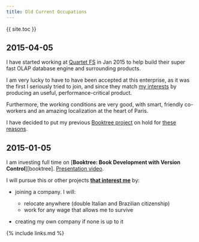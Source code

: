 ```yaml
---
title: Old Current Occupations
---
```


{{ site.toc }}

## 2015-04-05

I have started working at [Quartet FS](https://quartetfs.com) in Jan 2015 to help build their super fast OLAP database engine and surrounding products.

I am very lucky to have to have been accepted at this enterprise, as it was the first I seriously tried to join, and since they match [my interests](interests) by producing an useful, performance-critical product.

Furthermore, the working conditions are very good, with smart, friendly co-workers and an amazing localization at the heart of Paris.

I have decided to put my previous [Booktree project](https://github.com/booktree/booktree) on hold for [these reasons](https://github.com/booktree/booktree/blob/master/blog/2015-01-why-ciro-stopped-working-on-booktree.md).

## 2015-01-05

I am investing full time on [**Booktree: Book Development with Version Control**][booktree]. [Presentation video](https://www.youtube.com/watch?v=jTrZ6Zb39K8).

I will pursue this or other projects [**that interest me**](/interests) by:

-   joining a company. I will:

    - relocate anywhere (double Italian and Brazilian citizenship)
    - work for any wage that allows me to survive

-   creating my own company if none is up to it

{% include links.md %}
